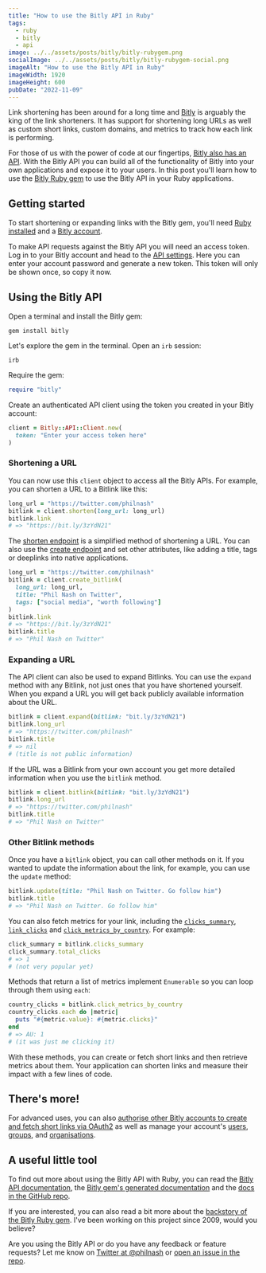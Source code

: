 ```yaml
---
title: "How to use the Bitly API in Ruby"
tags:
  - ruby
  - bitly
  - api
image: ../../assets/posts/bitly/bitly-rubygem.png
socialImage: ../../assets/posts/bitly/bitly-rubygem-social.png
imageAlt: "How to use the Bitly API in Ruby"
imageWidth: 1920
imageHeight: 600
pubDate: "2022-11-09"
---
```


Link shortening has been around for a long time and [Bitly](https://bitly.com/) is arguably the king of the link shorteners. It has support for shortening long URLs as well as custom short links, custom domains, and metrics to track how each link is performing.

For those of us with the power of code at our fingertips, [Bitly also has an API](https://dev.bitly.com/). With the Bitly API you can build all of the functionality of Bitly into your own applications and expose it to your users. In this post you'll learn how to use the [Bitly Ruby gem](https://rubygems.org/gems/bitly) to use the Bitly API in your Ruby applications.

## Getting started

To start shortening or expanding links with the Bitly gem, you'll need [Ruby installed](https://www.ruby-lang.org/en/downloads/) and a [Bitly account](https://bitly.com/pages/pricing).

To make API requests against the Bitly API you will need an access token. Log in to your Bitly account and head to the [API settings](https://app.bitly.com/settings/api/). Here you can enter your account password and generate a new token. This token will only be shown once, so copy it now.

## Using the Bitly API

Open a terminal and install the Bitly gem:

```shell
gem install bitly
```

Let's explore the gem in the terminal. Open an `irb` session:

```shell
irb
```

Require the gem:

```ruby
require "bitly"
```

Create an authenticated API client using the token you created in your Bitly account:

```ruby
client = Bitly::API::Client.new(
  token: "Enter your access token here"
)
```

### Shortening a URL

You can now use this `client` object to access all the Bitly APIs. For example, you can shorten a URL to a Bitlink like this:

```ruby
long_url = "https://twitter.com/philnash"
bitlink = client.shorten(long_url: long_url)
bitlink.link
# => "https://bit.ly/3zYdN21"
```

The [shorten endpoint](https://dev.bitly.com/api-reference/#createBitlink) is a simplified method of shortening a URL. You can also use the [create endpoint](https://dev.bitly.com/api-reference/#createBitlink) and set other attributes, like adding a title, tags or deeplinks into native applications.

```ruby
long_url = "https://twitter.com/philnash"
bitlink = client.create_bitlink(
  long_url: long_url,
  title: "Phil Nash on Twitter",
  tags: ["social media", "worth following"]
)
bitlink.link
# => "https://bit.ly/3zYdN21"
bitlink.title
# => "Phil Nash on Twitter"
```

### Expanding a URL

The API client can also be used to expand Bitlinks. You can use the `expand` method with any Bitlink, not just ones that you have shortened yourself. When you expand a URL you will get back publicly available information about the URL.

```ruby
bitlink = client.expand(bitlink: "bit.ly/3zYdN21")
bitlink.long_url
# => "https://twitter.com/philnash"
bitlink.title
# => nil
# (title is not public information)
```

If the URL was a Bitlink from your own account you get more detailed information when you use the `bitlink` method.

```ruby
bitlink = client.bitlink(bitlink: "bit.ly/3zYdN21")
bitlink.long_url
# => "https://twitter.com/philnash"
bitlink.title
# => "Phil Nash on Twitter"
```

### Other Bitlink methods

Once you have a `bitlink` object, you can call other methods on it. If you wanted to update the information about the link, for example, you can use the `update` method:

```ruby
bitlink.update(title: "Phil Nash on Twitter. Go follow him")
bitlink.title
# => "Phil Nash on Twitter. Go follow him"
```

You can also fetch metrics for your link, including the [`clicks_summary`](https://dev.bitly.com/api-reference/#getClicksSummaryForBitlink), [`link_clicks`](https://dev.bitly.com/api-reference/#getClicksForBitlink) and [`click_metrics_by_country`](https://dev.bitly.com/api-reference/#getMetricsForBitlinkByCountries). For example:

```ruby
click_summary = bitlink.clicks_summary
click_summary.total_clicks
# => 1
# (not very popular yet)
```

Methods that return a list of metrics implement `Enumerable` so you can loop through them using `each`:

```ruby
country_clicks = bitlink.click_metrics_by_country
country_clicks.each do |metric|
  puts "#{metric.value}: #{metric.clicks}"
end
# => AU: 1
# (it was just me clicking it)
```

With these methods, you can create or fetch short links and then retrieve metrics about them. Your application can shorten links and measure their impact with a few lines of code.

## There's more!

For advanced uses, you can also [authorise other Bitly accounts to create and fetch short links via OAuth2](https://github.com/philnash/bitly/blob/main/docs/authentication.md) as well as manage your account's [users](https://github.com/philnash/bitly/blob/main/docs/users.md), [groups](https://github.com/philnash/bitly/blob/main/docs/groups.md), and [organisations](https://github.com/philnash/bitly/blob/main/docs/organizations.md).

## A useful little tool

To find out more about using the Bitly API with Ruby, you can read the [Bitly API documentation](https://dev.bitly.com/), the [Bitly gem's generated documentation](https://www.rubydoc.info/gems/bitly/) and the [docs in the GitHub repo](https://github.com/philnash/bitly/tree/main/docs).

If you are interested, you can also read a bit more about the [backstory of the Bitly Ruby gem](/blog/2020/03/17/the-story-of-a-midly-popular-ruby-gem/). I've been working on this project since 2009, would you believe?

Are you using the Bitly API or do you have any feedback or feature requests? Let me know on [Twitter at @philnash](https://twitter.com/philnash) or [open an issue in the repo](https://github.com/philnash/bitly/issues).